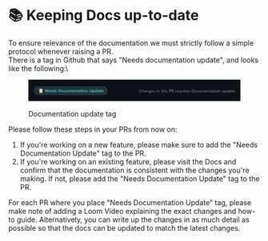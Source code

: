 # 📚 Keeping Docs up-to-date

To ensure relevance of the documentation we must strictly follow a simple protocol whenever raising a PR.\
There is a tag in Github that says "Needs documentation update", and looks like the following:\


<figure><img src="../.gitbook/assets/image (2).png" alt=""><figcaption><p>Documentation update tag</p></figcaption></figure>

Please follow these steps in your PRs from now on:

1. If you're working on a new feature, please make sure to add the "Needs Documentation Update" tag to the PR.
2. If you're working on an existing feature, please visit the Docs and confirm that the documentation is consistent with the changes you're making. If not, please add the "Needs Documentation Update" tag to the PR.

For each PR where you place "Needs Documentation Update" tag, please make note of adding a Loom Video explaining the exact changes and how-to guide. Alternatively, you can write up the changes in as much detail as possible so that the docs can be updated to match the latest changes.&#x20;
